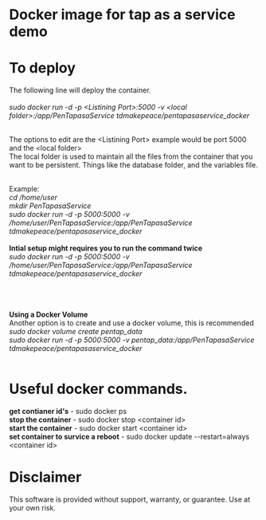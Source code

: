 # Docker image for tap as a service demo

# To deploy
The following line will deploy the container.<br><br>
_sudo docker run -d -p \<Listining Port\>:5000 -v \<local folder\>:/app/PenTapasaService tdmakepeace/pentapasaservice_docker_<br><br>

The options to edit are the \<Listining Port\> example would be port 5000 and the \<local folder\> <br>
The local folder is used to maintain all the files from the container that you want to be persistent. 
Things like the database folder, and the variables file.<br><br>

Example: <br>
_cd /home/user_<br>
_mkdir PenTapasaService_<br>
_sudo docker run -d -p 5000:5000 -v /home/user/PenTapasaService:/app/PenTapasaService tdmakepeace/pentapasaservice_docker_<br>
<br>
**Intial setup might requires you to run the command twice** <br>
_sudo docker run -d -p 5000:5000 -v /home/user/PenTapasaService:/app/PenTapasaService tdmakepeace/pentapasaservice_docker_<br>
<br>

<br><br>
**Using a Docker Volume** <br>
Another option is to create and use a docker volume, this is recommended<br>
_sudo docker volume create pentap_data_<br>
_sudo docker run -d -p 5000:5000 -v pentap_data:/app/PenTapasaService tdmakepeace/pentapasaservice_docker_<br>
<br>

# Useful docker commands.

**get contianer id's**  - sudo docker ps<br>
**stop the container** - sudo docker stop \<container id\><br>
**start the container** - sudo docker start \<container id\><br>
**set container to survice a reboot** - sudo docker update --restart=always \<container id\><br>


# Disclaimer
This software is provided without support, warranty, or guarantee. Use at your own risk.
